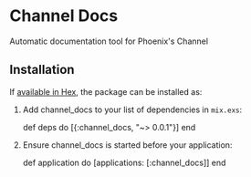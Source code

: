# Channel Docs

Automatic documentation tool for Phoenix's Channel

## Installation

If [available in Hex](https://hex.pm/docs/publish), the package can be installed as:

  1. Add channel_docs to your list of dependencies in `mix.exs`:

        def deps do
          [{:channel_docs, "~> 0.0.1"}]
        end

  2. Ensure channel_docs is started before your application:

        def application do
          [applications: [:channel_docs]]
        end
